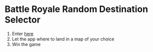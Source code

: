 # Battle Royale Random Destination Selector

1. Enter [here](https://peekabooty.github.io/)
2. Let the app where to land in a map of your choice
3. Win the game
